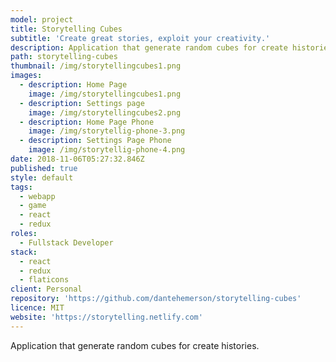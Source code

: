 ```yaml
---
model: project
title: Storytelling Cubes
subtitle: 'Create great stories, exploit your creativity.'
description: Application that generate random cubes for create histories.
path: storytelling-cubes
thumbnail: /img/storytellingcubes1.png
images:
  - description: Home Page
    image: /img/storytellingcubes1.png
  - description: Settings page
    image: /img/storytellingcubes2.png
  - description: Home Page Phone
    image: /img/storytellig-phone-3.png
  - description: Settings Page Phone
    image: /img/storytellig-phone-4.png
date: 2018-11-06T05:27:32.846Z
published: true
style: default
tags:
  - webapp
  - game
  - react
  - redux
roles:
  - Fullstack Developer
stack:
  - react
  - redux
  - flaticons
client: Personal
repository: 'https://github.com/dantehemerson/storytelling-cubes'
licence: MIT
website: 'https://storytelling.netlify.com'
---
```

Application that generate random cubes for create histories.
